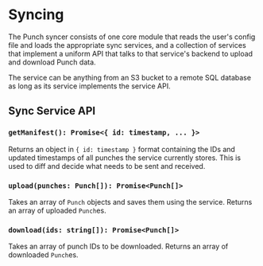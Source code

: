 # Syncing

The Punch syncer consists of one core module that reads the user's config file and loads the appropriate sync services, and a collection of services that implement a uniform API that talks to that service's backend to upload and download Punch data.

The service can be anything from an S3 bucket to a remote SQL database as long as its service implements the service API.

## Sync Service API

### `getManifest(): Promise<{ id: timestamp, ... }>`

Returns an object in `{ id: timestamp }` format containing the IDs and updated timestamps of all punches the service currently stores. This is used to diff and decide what needs to be sent and received.

### `upload(punches: Punch[]): Promise<Punch[]>`

Takes an array of `Punch` objects and saves them using the service. Returns an array of uploaded `Punch`es.

### `download(ids: string[]): Promise<Punch[]>`

Takes an array of punch IDs to be downloaded. Returns an array of downloaded `Punch`es.